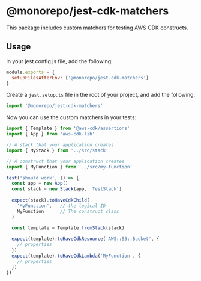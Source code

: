 # @monorepo/jest-cdk-matchers

This package includes custom matchers for testing AWS CDK constructs.

## Usage

In your jest.config.js file, add the following:

```javascript
module.exports = {
  setupFilesAfterEnv: ['@monorepo/jest-cdk-matchers']
}
```

Create a `jest.setup.ts` file in the root of your project, and add the following:

```typescript
import '@monorepo/jest-cdk-matchers'
```

Now you can use the custom matchers in your tests:

```typescript
import { Template } from '@aws-cdk/assertions'
import { App } from 'aws-cdk-lib'

// A stack that your application creates
import { MyStack } from '../src/stack'

// A construct that your application creates
import { MyFunction } from '../src/my-function'

test('should work', () => {
  const app = new App()
  const stack = new Stack(app, 'TestStack')
  
  expect(stack).toHaveCdkChild(
    'MyFunction',   // the logical ID 
    MyFunction      // The construct class
  )
  
  const template = Template.fromStack(stack)

  expect(template).toHaveCdkResource('AWS::S3::Bucket', {
    // properties
  })
  expect(template).toHaveCdkLambda('MyFunction', {
    // properties
  })
})
```